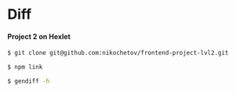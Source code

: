 # Diff
#### Project 2 on Hexlet

```sh
$ git clone git@github.com:nikochetov/frontend-project-lvl2.git
```

```sh
$ npm link
```

```sh
$ gendiff -h
```
